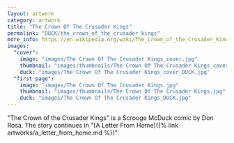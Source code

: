 ```yaml
---
layout: artwork
category: artwork
title: "The Crown Of The Crusader Kings"
permalink: "DUCK/the_crown_of_the_crusader_kings"
more_info: https://en.wikipedia.org/wiki/The_Crown_of_the_Crusader_Kings
images:
  "cover":
    image: "images/The Crown Of The Crusader Kings_cover.jpg"
    thumbnail: "images/thumbnails/The Crown Of The Crusader Kings_cover.jpg"
    duck: "images/The Crown Of The Crusader Kings_cover_DUCK.jpg"
  "first page":
    image: "images/The Crown Of The Crusader Kings.jpg"
    thumbnail: "images/thumbnails/The Crown Of The Crusader Kings.jpg"
    duck: "images/The Crown Of The Crusader Kings_DUCK.jpg"
---
```


"The Crown of the Crusader Kings" is a Scrooge McDuck comic by Don Rosa.
The story continues in "[A Letter From Home]({% link artworks/a_letter_from_home.md %})".
